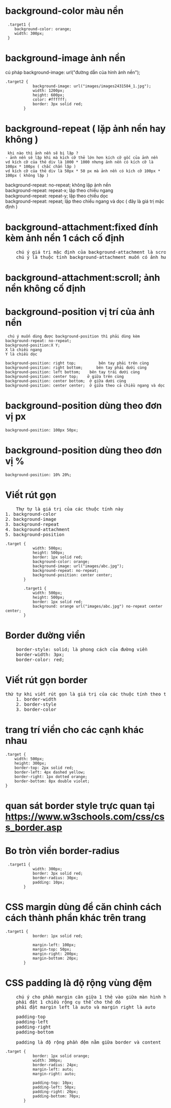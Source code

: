 # background-color màu nền
```
 .target1 {
    background-color: orange;
    width: 300px;
 }
```
# background-image ảnh nền
cú pháp background-image: url("đường dẫn của hình ảnh nền");
```
.target2 {
            background-image: url("images/images2431584_1.jpg");
            width: 1200px;
            height: 600px;
            color: #ffffff;
            border: 3px solid red;
        }
```
# background-repeat ( lặp ảnh nền hay không )
```
 khi nào thì ảnh nền sẽ bị lặp ?
- ảnh nền sẽ lặp khi mà kích cỡ thẻ lớn hơn kích cỡ gốc của ảnh nền 
vd kích cỡ của thẻ div là 1000 * 1000 nhưng ảnh nền có kích cỡ là 100px * 100px ( chắc chắn lặp )
vd kích cỡ của thẻ div là 50px * 50 px mà ảnh nền có kích cỡ 100px * 100px ( không lặp )
```
background-repeat: no-repeat; không lặp ảnh nền   
background-repeat: repeat-x; lặp theo chiều ngang   
background-repeat: repeat-y; lặp theo chiều dọc   
background-repeat: repeat; lặp theo chiều ngang và dọc ( đây là giá trị mặc định )   
#  background-attachment:fixed đính kèm ảnh nền 1 cách cố định
<pre>
    chú ý giá trị mặc định của background-attachment là scroll
    chú ý là thuộc tính background-attachment muốn có ảnh hưởng background-repeat: no-repeat;
</pre>
# background-attachment:scroll; ảnh nền không cố định
# background-position vị trí của ảnh nền
```
 chú ý muốn dùng được background-position thì phải dùng kèm background-repeat: no-repeat;
background-position:X Y;
X là chiều ngang 
Y là chiều dọc

background-position: right top;          bên tay phải trên cùng 
background-position: right bottom;      bên tay phải dưới cùng
background-position: left bottom;    bên tay trái dưới cùng
background-position: center top;    ở giữa trên cùng
background-position: center bottom;  ở giữa dưới cùng
background-position: center center;  ở giữa theo cả chiều ngang và dọc
```
# background-position dùng theo đơn vị px
```
background-position: 100px 50px;
```
# background-position dùng theo đơn vị %
```
background-position: 10% 20%;
```
# Viết rút gọn
<pre>
    Thự tự là giá trị của các thuộc tính này
1. background-color
2. background-image
3. background-repeat
4. background-attachment
5. background-position
</pre>

```
.target {
            width: 500px;
            height: 500px;
            border: 1px solid red;
            background-color: orange;
            background-image: url("images/abc.jpg");
            background-repeat: no-repeat;
            background-position: center center;
        }

        .target1 {
            width: 500px;
            height: 500px;
            border: 1px solid red;
            background: orange url("images/abc.jpg") no-repeat center center;
        }
```

# <h1>Border đường viền</h1>
<pre>
    border-style: solid; là phong cách của đường viền
    border-width: 3px;
    border-color: red;
</pre>
#  <h1>Viết rút gọn border </h1>
<pre>thứ tự khi viết rút gọn là giá trị của các thuộc tính theo thứ tự :
    1. border-width 
    2. border-style
    3. border-color
</pre>
# trang trí viền cho các cạnh khác nhau
```
.target {
    width: 500px;
    height: 300px;
    border-top: 2px solid red;
    border-left: 4px dashed yellow;
    border-right: 1px dotted orange;
    border-bottom: 8px double violet;
}
```
# quan sát border style trực quan tại https://www.w3schools.com/css/css_border.asp 
# <h1>Bo tròn viền border-radius</h1>
```
 .target1 {
            width: 300px;
            border: 3px solid red;
            border-radius: 30px;
            padding: 10px;
        }
```
# <h1>CSS margin dùng để căn chỉnh cách cách thành phần khác trên trang</h1>
```
.target1 {
            border: 1px solid red;

            margin-left: 100px;
            margin-top: 50px;
            margin-right: 200px;
            margin-bottom: 20px;
        }
```
# <h1>CSS padding là độ rộng vùng đệm</h1>
<pre>
    chú ý cho phần margin căn giữa 1 thẻ vào giữa màn hình hay giữa bên trong 1 thẻ khác 
    phải đặt 1 chiều rộng cụ thể cho thẻ đó 
    phải đặt margin left là auto và margin right là auto
</pre>
<pre>
    padding-top 
    padding-left 
    padding-right 
    padding-bottom

    padding là độ rộng phần đệm nằm giữa border và content
</pre>
```
.target {
            border: 1px solid orange;
            width: 300px;
            border-radius: 24px;
            margin-left: auto;
            margin-right: auto;

            padding-top: 10px;
            padding-left: 50px;
            padding-right: 20px;
            padding-bottom: 70px;
        }
```

